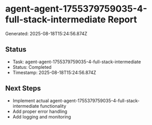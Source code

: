 # agent-agent-1755379759035-4-full-stack-intermediate Report

Generated: 2025-08-18T15:24:56.874Z

## Status
- Task: agent-agent-1755379759035-4-full-stack-intermediate
- Status: Completed
- Timestamp: 2025-08-18T15:24:56.874Z

## Next Steps
- Implement actual agent-agent-1755379759035-4-full-stack-intermediate functionality
- Add proper error handling
- Add logging and monitoring
